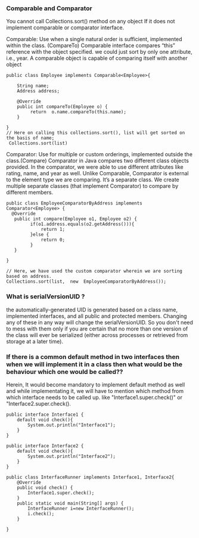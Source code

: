 ### Comparable and Comparator
You cannot call Collections.sort() method on any object If it does not implement comparable or comparator interface. 

Comparable: Use when a single natural order is sufficient, implemented within the class. (CompareTo)
Comparable interface compares “this” reference with the object specified.
we could just sort by only one attribute, i.e., year.
A comparable object is capable of comparing itself with another object
```
public class Employee implements Comparable<Employee>{

    String name;
    Address address;

    @Override
    public int compareTo(Employee o) {
         return  o.name.compareTo(this.name);
    }

}
// Here on calling this collections.sort(), list will get sorted on the basis of name;
 Collections.sort(list)
```
Comparator: Use for multiple or custom orderings, implemented outside the class.(Compare)
Comparator in Java compares two different class objects provided.
In the comparator, we were able to use different attributes like rating, name, and year as well.
Unlike Comparable, Comparator is external to the element type we are comparing. It’s a separate class. 
We create multiple separate classes (that implement Comparator) to compare by different members.
 ```
public class EmployeeComparatorByAddress implements Comparator<Employee> {
   @Override
    public int compare(Employee o1, Employee o2) {
          if(o1.address.equals(o2.getAddress())){
              return 1;
          }else {
              return 0;
          }
    }

}

// Here, we have used the custom comparator wherein we are sorting based on address.
 Collections.sort(list,  new  EmployeeComparatorByAddress());

 ```


### What is serialVersionUID ?
the automatically-generated UID is generated based on a class name, implemented interfaces, and all public and protected members. 
Changing any of these in any way will change the serialVersionUID. So you don't need to mess with them only if you are certain that no more than one version 
of the class will ever be serialized (either across processes or retrieved from storage at a later time).

### If there is a common default method in two interfaces then when we will implement it in a class then what would be the behaviour which one would be called??
Herein, It would become mandatory to implement default method as well and while implementating it, we will have to mention which method from which interface needs to be called up. 
like "Interface1.super.check()" or "Interface2.super.check().
```
public interface Interface1 { 
    default void check(){
        System.out.println("Interface1");
    }
}
```
```
public interface Interface2 {
    default void check(){
        System.out.println("Interface2");
    }
}
```
```
public class InterfaceRunner implements Interface1, Interface2{
    @Override
    public void check() {
        Interface1.super.check();
    }
    public static void main(String[] args) {
        InterfaceRunner i=new InterfaceRunner();
        i.check();
    }

}
```
